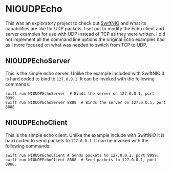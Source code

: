 # NIOUDPEcho

This was an exploratory project to check out [SwiftNIO](https://github.com/apple/swift-nio) and what its capabilities
 are like for UDP packets.  I set out to modify the Echo client and server examples for use with UDP instead of
 TCP as they were written.  I did not implement all the command line options the original Echo examples had as I more
 focused on what was needed to switch from TCP to UDP.
 
 ## NIOUDPEchoServer
 
 This is the simple echo server.  Unlike the example included with SwiftNIO it is hard coded to bind to `127.0.0.1`.
 It can be invoked with the following commands:
 
 ```
 swift run NIOUDPEchoServer  # Binds the server on 127.0.0.1, port 9999.
 swift run NIOUDPEchoServer 8888  # Binds the server on 127.0.0.1, port 8888
 ```
 
 ## NIOUDPEchoClient
 
 This is the simple echo client.  Unlike the example include with SwiftNIO it is hard coded to send packets to
 `127.0.0.1`.  It can be invoked with the following commands:
 
 ```
 swift run NIOUDPEchoClient # Sends packets to 127.0.0.1, port 9999.
 swift run NIOUDPEchoClient 8888  # Send packets to 127.0.0.1, port 8888.
 ```
